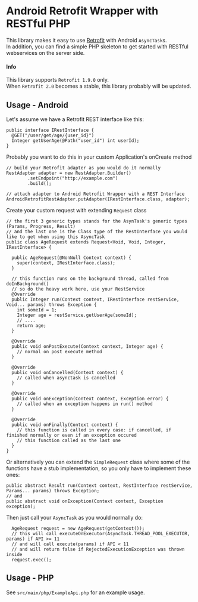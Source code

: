 Android Retrofit Wrapper with RESTful PHP
=============================
This library makes it easy to use [Retrofit][1] with Android `AsyncTask`s.  
In addition, you can find a simple PHP skeleton to get started with RESTful webservices on the server side.

#### Info
This library supports `Retrofit 1.9.0` only.  
When `Retrofit 2.0` becomes a stable, this library probably will be updated.

Usage - Android
---------------
Let's assume we have a Retrofit REST interface like this:
```android
public interface IRestInterface {
  @GET("/user/get/age/{user_id}")
  Integer getUserAge(@Path("user_id") int userId);
}
```
Probably you want to do this in your custom Application's onCreate method
```Android
// build your Retrofit adapter as you would do it normally
RestAdapter adapter = new RestAdapter.Builder()
        .setEndpoint("http://example.com")
        .build();
        
// attach adapter to Android Retrofit Wrapper with a REST Interface
AndroidRetrofitRestAdapter.putAdapter(IRestInterface.class, adapter);
```
Create your custom request with extending `Request` class
```Android
// the first 3 generic types stands for the AsynTask's generic types (Params, Progress, Result)
// and the last one is the Class type of the RestInterface you would like to get when using this AsyncTask
public class AgeRequest extends Request<Void, Void, Integer, IRestInterface> {

  public AgeRequest(@NonNull Context context) {
    super(context, IRestInterface.class);
  }

  // this function runs on the background thread, called from doInBackground()
  // so do the heavy work here, use your RestService
  @Override
  public Integer run(Context context, IRestInterface restService, Void... params) throws Exception {
    int someId = 1;
    Integer age = restService.getUserAge(someId);
    // ....
    return age;
  }

  @Override
  public void onPostExecute(Context context, Integer age) {
    // normal on post execute method
  }

  @Override
  public void onCancelled(Context context) {
    // called when asynctask is cancelled
  }

  @Override
  public void onException(Context context, Exception error) {
    // called when an exception happens in run() method
  }

  @Override
  public void onFinally(Context context) {
    // this function is called in every case: if cancelled, if finished normally or even if an exception occured
    // this function called as the last one
  }
}
```

Or alternatively you can extend the `SimpleRequest` class where some of the functions have a stub implementation,
so you only have to implement these ones:
```android
public abstract Result run(Context context, RestInterface restService, Params... params) throws Exception;
// and 
public abstract void onException(Context context, Exception exception);
```
Then just call your `AsyncTask` as you would normally do:
```Android
  AgeRequest request = new AgeRequest(getContext());
  // this will call executeOnExecutor(AsyncTask.THREAD_POOL_EXECUTOR, params) if API >= 11
  // and will call execute(params) if API < 11
  // and will return false if RejectedExecutionException was thrown inside
  request.exec();
```

Usage - PHP
---------------

See `src/main/php/ExampleApi.php` for an example usage.


[1]: http://square.github.com/otto/